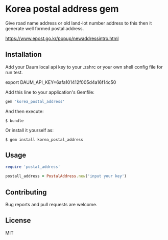 # Korea postal address gem

Give road name address or old land-lot number address to this then it generate well formed postal address.

https://www.epost.go.kr/popup/newaddressintro.html

## Installation

Add your Daum local api key to your .zshrc or your own shell config file for run test.

export DAUM_API_KEY=6afa101412f005d4a16f14c50

Add this line to your application's Gemfile:

```ruby
gem 'korea_postal_address'
```

And then execute:

    $ bundle

Or install it yourself as:

    $ gem install korea_postal_address

## Usage

```ruby
require 'postal_address'

postall_address = PostalAddress.new('input your key')
```

## Contributing

Bug reports and pull requests are welcome.

## License

MIT
